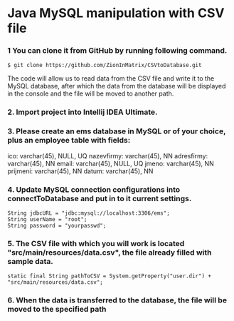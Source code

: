 # Java MySQL manipulation with CSV file

### 1 You can clone it from GitHub by running following command.

```
$ git clone https://github.com/ZionInMatrix/CSVtoDatabase.git
```
The code will allow us to read data from the CSV file and write it to the MySQL database, after which the data from the database will be displayed in the console and the file will be moved to another path.

### 2. Import project into Intellij IDEA Ultimate.

### 3. Please create an ems database in MySQL or of your choice, plus an employee table with fields: 
ico: varchar(45), NULL, UQ 
nazevfirmy: varchar(45), NN 
adresfirmy: varchar(45), NN
email: varchar(45), NULL, UQ
jmeno: varchar(45), NN 
prijmeni: varchar(45), NN
datum: varchar(45), NN

### 4. Update MySQL connection configurations into connectToDatabase and put in to it current settings.

```
String jdbcURL = "jdbc:mysql://localhost:3306/ems";
String userName = "root";
String password = "yourpasswd";
```

### 5. The CSV file with which you will work is located "src/main/resources/data.csv", the file already filled with sample data.

```
static final String pathToCSV = System.getProperty("user.dir") + "src/main/resources/data.csv";
```
### 6. When the data is transferred to the database, the file will be moved to the specified path

